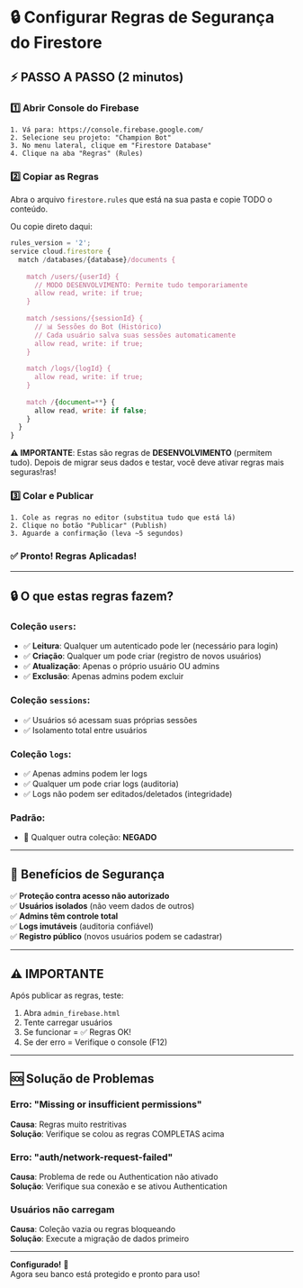 # 🔒 Configurar Regras de Segurança do Firestore

## ⚡ PASSO A PASSO (2 minutos)

### 1️⃣ Abrir Console do Firebase
```
1. Vá para: https://console.firebase.google.com/
2. Selecione seu projeto: "Champion Bot"
3. No menu lateral, clique em "Firestore Database"
4. Clique na aba "Regras" (Rules)
```

### 2️⃣ Copiar as Regras
Abra o arquivo `firestore.rules` que está na sua pasta e copie TODO o conteúdo.

Ou copie direto daqui:

```javascript
rules_version = '2';
service cloud.firestore {
  match /databases/{database}/documents {
    
    match /users/{userId} {
      // MODO DESENVOLVIMENTO: Permite tudo temporariamente
      allow read, write: if true;
    }
    
    match /sessions/{sessionId} {
      // 📊 Sessões do Bot (Histórico)
      // Cada usuário salva suas sessões automaticamente
      allow read, write: if true;
    }
    
    match /logs/{logId} {
      allow read, write: if true;
    }
    
    match /{document=**} {
      allow read, write: if false;
    }
  }
}
```

**⚠️ IMPORTANTE**: Estas são regras de **DESENVOLVIMENTO** (permitem tudo). Depois de migrar seus dados e testar, você deve ativar regras mais seguras!ras!

### 3️⃣ Colar e Publicar
```
1. Cole as regras no editor (substitua tudo que está lá)
2. Clique no botão "Publicar" (Publish)
3. Aguarde a confirmação (leva ~5 segundos)
```

### ✅ Pronto! Regras Aplicadas!

---

## 🔒 O que estas regras fazem?

### **Coleção `users`:**
- ✅ **Leitura**: Qualquer um autenticado pode ler (necessário para login)
- ✅ **Criação**: Qualquer um pode criar (registro de novos usuários)
- ✅ **Atualização**: Apenas o próprio usuário OU admins
- ✅ **Exclusão**: Apenas admins podem excluir

### **Coleção `sessions`:**
- ✅ Usuários só acessam suas próprias sessões
- ✅ Isolamento total entre usuários

### **Coleção `logs`:**
- ✅ Apenas admins podem ler logs
- ✅ Qualquer um pode criar logs (auditoria)
- ✅ Logs não podem ser editados/deletados (integridade)

### **Padrão:**
- 🚫 Qualquer outra coleção: **NEGADO**

---

## 🎯 Benefícios de Segurança

✅ **Proteção contra acesso não autorizado**  
✅ **Usuários isolados** (não veem dados de outros)  
✅ **Admins têm controle total**  
✅ **Logs imutáveis** (auditoria confiável)  
✅ **Registro público** (novos usuários podem se cadastrar)  

---

## ⚠️ IMPORTANTE

Após publicar as regras, teste:

1. Abra `admin_firebase.html`
2. Tente carregar usuários
3. Se funcionar = ✅ Regras OK!
4. Se der erro = Verifique o console (F12)

---

## 🆘 Solução de Problemas

### Erro: "Missing or insufficient permissions"
**Causa**: Regras muito restritivas  
**Solução**: Verifique se colou as regras COMPLETAS acima

### Erro: "auth/network-request-failed"
**Causa**: Problema de rede ou Authentication não ativado  
**Solução**: Verifique sua conexão e se ativou Authentication

### Usuários não carregam
**Causa**: Coleção vazia ou regras bloqueando  
**Solução**: Execute a migração de dados primeiro

---

**Configurado!** 🎉  
Agora seu banco está protegido e pronto para uso!
